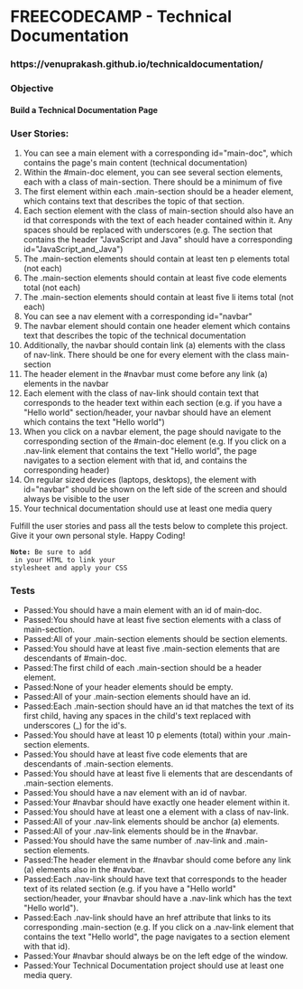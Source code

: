 <h1>FREECODECAMP - Technical Documentation</h1>

<h3>https://venuprakash.github.io/technicaldocumentation/</h3>

<h3>Objective</h3>
<h4>Build a Technical Documentation Page</h4>

<h3>User Stories:</h3>
<ol>
<li>You can see a main element with a corresponding id="main-doc", which contains the page's main content (technical documentation)</li>
<li>Within the #main-doc element, you can see several section elements, each with a class of main-section. There should be a minimum of five</li>
<li>The first element within each .main-section should be a header element, which contains text that describes the topic of that section.</li>
<li>Each section element with the class of main-section should also have an id that corresponds with the text of each header contained within it. Any spaces should be replaced with underscores (e.g. The section that contains the header "JavaScript and Java" should have a corresponding id="JavaScript_and_Java")</li>
<li>The .main-section elements should contain at least ten p elements total (not each)</li>
<li>The .main-section elements should contain at least five code elements total (not each)</li>
<li>The .main-section elements should contain at least five li items total (not each)</li>
<li>You can see a nav element with a corresponding id="navbar"</li>
<li>The navbar element should contain one header element which contains text that describes the topic of the technical documentation</li>
<li>Additionally, the navbar should contain link (a) elements with the class of nav-link. There should be one for every element with the class main-section</li>
<li>The header element in the #navbar must come before any link (a) elements in the navbar</li>
<li>Each element with the class of nav-link should contain text that corresponds to the header text within each section (e.g. if you have a "Hello world" section/header, your navbar should have an element which contains the text "Hello world")</li>
<li>When you click on a navbar element, the page should navigate to the corresponding section of the #main-doc element (e.g. If you click on a .nav-link element that contains the text "Hello world", the page navigates to a section element with that id, and contains the corresponding header)</li>
<li>On regular sized devices (laptops, desktops), the element with id="navbar" should be shown on the left side of the screen and should always be visible to the user</li>
<li>Your technical documentation should use at least one media query</li>
  </ol
<p>Fulfill the user stories and pass all the tests below to complete this project. Give it your own personal style. Happy Coding!</p>

<code><strong>Note:</strong> Be sure to add <link rel="stylesheet" href="styles.css"> in your HTML to link your stylesheet and apply your CSS</code>

<h3>Tests</h3>
<ul>
<li>Passed:You should have a main element with an id of main-doc.</li>
<li>Passed:You should have at least five section elements with a class of main-section.</li>
<li>Passed:All of your .main-section elements should be section elements.</li>
<li>Passed:You should have at least five .main-section elements that are descendants of #main-doc.</li>
<li>Passed:The first child of each .main-section should be a header element.</li>
<li>Passed:None of your header elements should be empty.</li>
<li>Passed:All of your .main-section elements should have an id.</li>
<li>Passed:Each .main-section should have an id that matches the text of its first child, having any spaces in the child's text replaced with underscores (_) for the id's.</li>
<li>Passed:You should have at least 10 p elements (total) within your .main-section elements.</li>
<li>Passed:You should have at least five code elements that are descendants of .main-section elements.</li>
<li>Passed:You should have at least five li elements that are descendants of .main-section elements.</li>
<li>Passed:You should have a nav element with an id of navbar.</li>
<li>Passed:Your #navbar should have exactly one header element within it.</li>
<li>Passed:You should have at least one a element with a class of nav-link.</li>
<li>Passed:All of your .nav-link elements should be anchor (a) elements.</li>
<li>Passed:All of your .nav-link elements should be in the #navbar.</li>
<li>Passed:You should have the same number of .nav-link and .main-section elements.</li>
<li>Passed:The header element in the #navbar should come before any link (a) elements also in the #navbar.</li>
<li>Passed:Each .nav-link should have text that corresponds to the header text of its related section (e.g. if you have a "Hello world" section/header, your #navbar should have a .nav-link which has the text "Hello world").</li>
<li>Passed:Each .nav-link should have an href attribute that links to its corresponding .main-section (e.g. If you click on a .nav-link element that contains the text "Hello world", the page navigates to a section element with that id).</li>
<li>Passed:Your #navbar should always be on the left edge of the window.</li>
<li>Passed:Your Technical Documentation project should use at least one media query.</li>
</ul>

